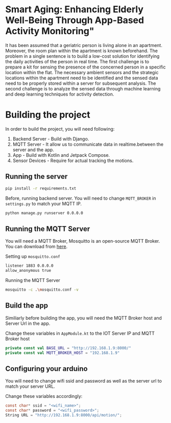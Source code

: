 # Smart Aging: Enhancing Elderly Well-Being Through App-Based Activity Monitoring"

It has been assumed that a geriatric person is living alone in an apartment. Moreover, the room plan within the apartment is known beforehand. The problem in a single sentence is to build a low-cost solution for identifying the daily activities of the person in real time. The first challenge is to prepare a kit for sensing the presence of the concerned person in a specific location within the flat. The necessary ambient sensors and the strategic locations within the apartment need to be identified and the sensed data need to be properly stored within a server for subsequent analysis. The second challenge is to analyze the sensed data through machine learning and deep learning techniques for activity detection. 


# Building the project
In order to build the project, you will need following: 

1. Backend Server - Build with Django.
1. MQTT Server - It allow us to communicate data in realtime.between the server and the app. 
1. App - Build with Kotlin and Jetpack Compose.
1. Sensor Devices - Require for actual tracking the motions.


## Running the server 
```bash
pip install -r requirements.txt
```

Before, running backend server. You will need to change `MQTT_BROKER` in `settings.py` to match your MQTT IP.

```bash
python manage.py runserver 0.0.0.0
```

## Running the MQTT Server

You will need a MQTT Broker, Mosquitto is an open-source MQTT Broker. You can download from [here](https://mosquitto.org/download/).

Setting up `mosquitto.conf`
```bash
listener 1883 0.0.0.0
allow_anonymous true
```

Running the MQTT Server

```bash
mosquitto -c .\mosquitto.conf -v
```

## Build the app
Similiarly before building the app, you will need the MQTT Broker host and Server Url in the app. 

Change these variables in `AppModule.kt` to the IOT Server IP
and MQTT Broker host

```kotlin
private const val BASE_URL = "http://192.168.1.9:8000/"
private const val MQTT_BROKER_HOST = "192.168.1.9"
```

## Configuring your arduino
You will need to change wifi ssid and password as well as the 
server url to match your server URL. 

Change these variables accordingly: 
```c
const char* ssid = "<wifi_name>";
const char* password = "<wifi_password>";
String URL = "http://192.168.1.9:8000/api/motion/";
```

